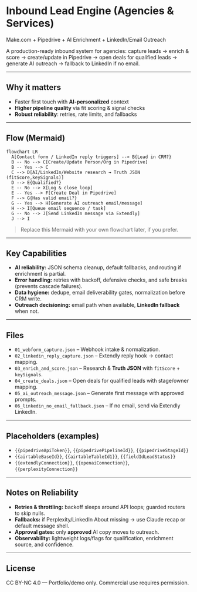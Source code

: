 # Inbound Lead Engine (Agencies & Services)
Make.com + Pipedrive + AI Enrichment + LinkedIn/Email Outreach

A production-ready inbound system for agencies: capture leads → enrich & score → create/update in Pipedrive → open deals for qualified leads → generate AI outreach → fallback to LinkedIn if no email.

---

## Why it matters
- Faster first touch with **AI-personalized** context
- **Higher pipeline quality** via fit scoring & signal checks
- **Robust reliability**: retries, rate limits, and fallbacks

---

## Flow (Mermaid)
```mermaid
flowchart LR
  A[Contact form / LinkedIn reply triggers] --> B{Lead in CRM?}
  B -- No --> C[Create/Update Person/Org in Pipedrive]
  B -- Yes --> C
  C --> D[AI/LinkedIn/Website research → Truth JSON (fitScore,keySignals)]
  D --> E{Qualified?}
  E -- No --> X[Log & close loop]
  E -- Yes --> F[Create Deal in Pipedrive]
  F --> G{Has valid email?}
  G -- Yes --> H[Generate AI outreach email/message]
  H --> I[Queue email sequence / task]
  G -- No --> J[Send LinkedIn message via Extendly]
  J --> I
```
> Replace this Mermaid with your own flowchart later, if you prefer.

---

## Key Capabilities
- **AI reliability:** JSON schema cleanup, default fallbacks, and routing if enrichment is partial.
- **Error handling:** retries with backoff, defensive checks, and safe breaks (prevents cascade failures).
- **Data hygiene:** dedupe, email deliverability gates, normalization before CRM write.
- **Outreach decisioning:** email path when available, **LinkedIn fallback** when not.

---

## Files
- `01_webform_capture.json` – Webhook intake & normalization.
- `02_linkedin_reply_capture.json` – Extendly reply hook → contact mapping.
- `03_enrich_and_score.json` – Research & **Truth JSON** with `fitScore` + `keySignals`.
- `04_create_deals.json` – Open deals for qualified leads with stage/owner mapping.
- `05_ai_outreach_message.json` – Generate first message with approved prompts.
- `06_linkedin_no_email_fallback.json` – If no email, send via Extendly LinkedIn.

---

## Placeholders (examples)
- `{{pipedriveApiToken}}`, `{{pipedrivePipelineId}}`, `{{pipedriveStageId}}`
- `{{airtableBaseId}}`, `{{airtableTableId1}}`, `{{fieldIdLeadStatus}}`
- `{{extendlyConnection}}`, `{{openaiConnection}}`, `{{perplexityConnection}}`

---

## Notes on Reliability
- **Retries & throttling:** backoff sleeps around API loops; guarded routers to skip nulls.
- **Fallbacks:** if Perplexity/LinkedIn About missing → use Claude recap or default message shell.
- **Approval gates:** only **approved** AI copy moves to outreach.
- **Observability:** lightweight logs/flags for qualification, enrichment source, and confidence.

---

## License
CC BY-NC 4.0 — Portfolio/demo only. Commercial use requires permission.
